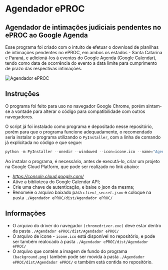 # Agendador ePROC


## Agendador de intimações judiciais pendentes no ePROC ao Google Agenda
Esse programa foi criado com o intuito de efetuar o download de planilhas de intimações pendentes no ePROC, em ambos os estados - Santa Catarina e Paraná, e adicioná-los à eventos do Google Agenda (Google Calendar), tendo como data de ocorrência do evento a data limite para cumprimento de prazo das respectivas intimações.


![Agendador ePROC](https://cdn.discordapp.com/attachments/810687915045814293/934916251564769300/16cfd9b554d1347b117ba3d81d0086d4.png)


## Instruções
O programa foi feito para uso no navegador Google Chrome, porém sintam-se a vontade para alterar o código para compatibilidade com outros navegadores. </br >

O script já foi instalado como programa e depositado nesse repositório, porém para que o programa funcione adequadamente, o recomendado seria instalar o programa utilizando o `PyInstaller`, com a linha de comando já explicitada no código e que segue:
```python
python -m PyInstaller --onedir --windowed --icon=icone.ico --name="Agendador ePROC" Agendador.py
```

Ao instalar o programa, é necessário, antes de executá-lo, criar um projeto na Google Cloud Platform, que pode ser realizado no link abaixo:
* _<https://console.cloud.google.com/>_
* Ative a biblioteca do Google Calendar API;
* Crie uma chave de autenticação, e baixe o json da mesma;
* Renomeie o arquivo baixado para _`client_secret.json`_ e coloque na pasta `./Agendador ePROC/dist/Agendador ePROC/`

## Informações
* O arquivo do driver do navegador `(chromedriver.exe)` deve estar dentro da pasta `./Agendador ePROC/dist/Agendador ePROC/`
* O arquivo de icone - `icone.ico` está disponível no repositório, e pode ser também realocado à pasta `./Agendador ePROC/dist/Agendador ePROC/`
* O arquivo que contém a imagem de fundo do programa `(background.png)` também pode ser movida à pasta `./Agendador ePROC/dist/Agendador ePROC/` e também está contida no repositório.
